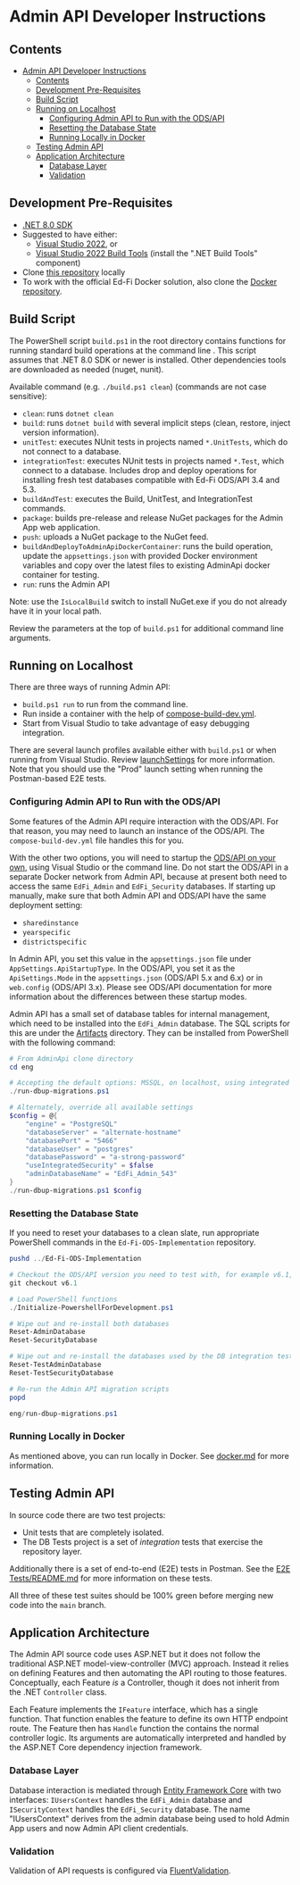# Admin API Developer Instructions

## Contents

- [Admin API Developer Instructions](#admin-api-developer-instructions)
  - [Contents](#contents)
  - [Development Pre-Requisites](#development-pre-requisites)
  - [Build Script](#build-script)
  - [Running on Localhost](#running-on-localhost)
    - [Configuring Admin API to Run with the ODS/API](#configuring-admin-api-to-run-with-the-odsapi)
    - [Resetting the Database State](#resetting-the-database-state)
    - [Running Locally in Docker](#running-locally-in-docker)
  - [Testing Admin API](#testing-admin-api)
  - [Application Architecture](#application-architecture)
    - [Database Layer](#database-layer)
    - [Validation](#validation)

## Development Pre-Requisites

- [.NET 8.0 SDK](https://dotnet.microsoft.com/download/dotnet/8.0)
- Suggested to have either:
  - [Visual Studio 2022](https://visualstudio.microsoft.com/downloads), or
  - [Visual Studio 2022 Build
    Tools](https://visualstudio.microsoft.com/downloads/#build-tools-for-visual-studio-2022)
    (install the ".NET Build Tools" component)
- Clone [this
  repository](https://github.com/Ed-Fi-Alliance-OSS/Ed-Fi-ODS-AdminApi) locally
- To work with the official Ed-Fi Docker solution, also clone the [Docker
  repository](https://github.com/Ed-Fi-Alliance-OSS/Ed-Fi-ODS-Docker).

## Build Script

The PowerShell script `build.ps1` in the root directory contains functions for
running standard build operations at the command line . This script assumes that
.NET 8.0 SDK or newer is installed. Other dependencies tools are downloaded
as needed (nuget, nunit).

Available command (e.g. `./build.ps1 clean`) (commands are not case sensitive):

- `clean`: runs `dotnet clean`
- `build`: runs `dotnet build` with several implicit steps
    (clean, restore, inject version information).
- `unitTest`: executes NUnit tests in projects named `*.UnitTests`, which
    do not connect to a database.
- `integrationTest`: executes NUnit tests in projects named `*.Test`,
    which connect to a database. Includes drop and deploy operations for
    installing fresh test databases compatible with Ed-Fi ODS/API 3.4 and 5.3.
- `buildAndTest`: executes the Build, UnitTest, and IntegrationTest
    commands.
- `package`: builds pre-release and release NuGet packages for the Admin
    App web application.
- `push`: uploads a NuGet package to the NuGet feed.
- `buildAndDeployToAdminApiDockerContainer`: runs the build operation, update
    the `appsettings.json` with provided Docker environment variables and copy
    over the latest files to existing AdminApi docker container for testing.
- `run`: runs the Admin API

Note: use the `IsLocalBuild` switch to install NuGet.exe if you do not already
have it in your local path.

Review the parameters at the top of `build.ps1` for additional command line
arguments.

## Running on Localhost

There are three ways of running Admin API:

- `build.ps1 run` to run from the command line.
- Run inside a container with the help of
  [compose-build-dev.yml](../Docker/Compose/pgsql/compose-build-dev.yml).
- Start from Visual Studio to take advantage of easy debugging integration.

There are several launch profiles available either with `build.ps1` or when
running from Visual Studio. Review
[launchSettings](../Application/EdFi.Ods.AdminApi/Properties/launchSettings.json)
for more information. Note that you should use the "Prod" launch setting when
running the Postman-based E2E tests.

### Configuring Admin API to Run with the ODS/API

Some features of the Admin API require interaction with the ODS/API. For that
reason, you may need to launch an instance of the ODS/API. The
`compose-build-dev.yml` file handles this for you.

With the other two options, you will need to startup the [ODS/API on your
own]((https://techdocs.ed-fi.org/display/ETKB/Ed-Fi+Operational+Data+Store+and+API)),
using Visual Studio or the command line. Do not start the ODS/API in a separate
Docker network from Admin API, because at present both need to access the same
`EdFi_Admin` and `EdFi_Security` databases. If starting up manually, make sure
that both Admin API and ODS/API have the same deployment setting:

- `sharedinstance`
- `yearspecific`
- `districtspecific`

In Admin API, you set this value in the `appsettings.json` file under
`AppSettings.ApiStartupType`. In the ODS/API, you set it as the
`ApiSettings.Mode` in the `appsettings.json` (ODS/API 5.x and 6.x) or in
`web.config` (ODS/API 3.x). Please see ODS/API documentation for more
information about the differences between these startup modes.

Admin API has a small set of database tables for internal management, which need
to be installed into the `EdFi_Admin` database. The SQL scripts for this are
under the [Artifacts](../Application/EdFi.Ods.AdminApi/Artifacts/) directory.
They can be installed from PowerShell with the following command:

```powershell
# From AdminApi clone directory
cd eng

# Accepting the default options: MSSQL, on localhost, using integrated security, using EdFi_Admin
./run-dbup-migrations.ps1

# Alternately, override all available settings
$config = @{
    "engine" = "PostgreSQL"
    "databaseServer" = "alternate-hostname"
    "databasePort" = "5466"
    "databaseUser" = "postgres"
    "databasePassword" = "a-strong-password"
    "useIntegratedSecurity" = $false
    "adminDatabaseName" = "EdFi_Admin_543"
}
./run-dbup-migrations.ps1 $config
```

### Resetting the Database State

If you need to reset your databases to a clean slate, run appropriate PowerShell
commands in the `Ed-Fi-ODS-Implementation` repository.

```powershell
pushd ../Ed-Fi-ODS-Implementation

# Checkout the ODS/API version you need to test with, for example v6.1, v5.3, v5.2, v5.1.1
git checkout v6.1

# Load PowerShell functions
./Initialize-PowershellForDevelopment.ps1

# Wipe out and re-install both databases
Reset-AdminDatabase
Reset-SecurityDatabase

# Wipe out and re-install the databases used by the DB integration tests
Reset-TestAdminDatabase
Reset-TestSecurityDatabase

# Re-run the Admin API migration scripts
popd

eng/run-dbup-migrations.ps1
```

### Running Locally in Docker

As mentioned above, you can run locally in Docker. See [docker.md](docker.md)
for more information.

## Testing Admin API

In source code there are two test projects:

- Unit tests that are completely isolated.
- The DB Tests project is a set of _integration_ tests that exercise the
  repository layer.

Additionally there is a set of end-to-end (E2E) tests in Postman. See the [E2E
Tests/README.md](../Application/EdFi.Ods.AdminApi/E2E%20Tests/README.md) for
more information on these tests.

All three of these test suites should be 100% green before merging new code into
the `main` branch.

## Application Architecture

The Admin API source code uses ASP.NET but it does not follow the traditional
ASP.NET model-view-controller (MVC) approach. Instead it relies on defining
Features and then automating the API routing to those features. Conceptually,
each Feature _is_ a Controller, though it does not inherit from the .NET
`Controller` class.

Each Feature implements the `IFeature` interface, which has a single function.
That function enables the feature to define its own HTTP endpoint route. The
Feature then has `Handle` function the contains the normal controller logic. Its
arguments are automatically interpreted and handled by the ASP.NET Core
dependency injection framework.

### Database Layer

Database interaction is mediated through [Entity Framework
Core](https://learn.microsoft.com/en-us/ef/core/) with two interfaces:
`IUsersContext` handles the `EdFi_Admin` database and `ISecurityContext` handles
the `EdFi_Security` database. The name "IUsersContext" derives from the admin
database being used to hold Admin App users and now Admin API client
credentials.

### Validation

Validation of API requests is configured via
[FluentValidation](https://docs.fluentvalidation.net/en/latest/).

